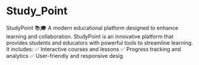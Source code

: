 # Study_Point
StudyPoint 📚🎓 A modern educational platform designed to enhance learning and collaboration.  StudyPoint is an innovative platform that provides students and educators with powerful tools to streamline learning. It includes: ✅ Interactive courses and lessons ✅ Progress tracking and analytics ✅ User-friendly and responsive desig
